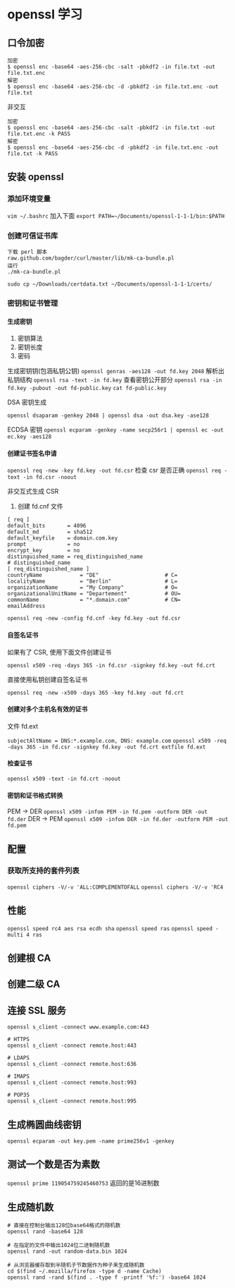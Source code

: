 # openssl 学习

## 口令加密

```
加密
$ openssl enc -base64 -aes-256-cbc -salt -pbkdf2 -in file.txt -out file.txt.enc
解密
$ openssl enc -base64 -aes-256-cbc -d -pbkdf2 -in file.txt.enc -out file.txt
```

非交互

```
加密
$ openssl enc -base64 -aes-256-cbc -salt -pbkdf2 -in file.txt -out file.txt.enc -k PASS
解密
$ openssl enc -base64 -aes-256-cbc -d -pbkdf2 -in file.txt.enc -out file.txt -k PASS
```

## 安装 openssl

### 添加环境变量
`vim ~/.bashrc`
加入下面
`export PATH=~/Documents/openssl-1-1-1/bin:$PATH `

### 创建可信证书库

```
下载 perl 脚本
raw.github.com/bagder/curl/master/lib/mk-ca-bundle.pl
运行
./mk-ca-bundle.pl

sudo cp ~/Downloads/certdata.txt ~/Documents/openssl-1-1-1/certs/
```

### 密钥和证书管理

#### 生成密钥

1. 密钥算法
2. 密钥长度
3. 密码

生成密钥钥(包涵私钥公钥)
`openssl genras -aes128 -out fd.key 2048`
解析出私钥结构
`openssl rsa -text -in fd.key`
查看密钥公开部分
`openssl rsa -in fd.key -pubout -out fd-public.key`
`cat fd-public.key`

DSA 密钥生成

`openssl dsaparam -genkey 2048 | openssl dsa -out dsa.key -ase128`

ECDSA 密钥
`openssl ecparam -genkey -name secp256r1 | openssl ec -out ec.key -aes128`

#### 创建证书签名申请

`openssl req -new -key fd.key -out fd.csr`
检查 csr 是否正确
`openssl req -text -in fd.csr -noout`

非交互式生成 CSR

1. 创建 fd.cnf 文件
```
[ req ]
default_bits       = 4096
default_md         = sha512
default_keyfile    = domain.com.key
prompt             = no
encrypt_key        = no
distinguished_name = req_distinguished_name
# distinguished_name
[ req_distinguished_name ]
countryName            = "DE"                     # C=
localityName           = "Berlin"                 # L=
organizationName       = "My Company"             # O=
organizationalUnitName = "Departement"            # OU=
commonName             = "*.domain.com"           # CN=
emailAddress 
```
`openssl req -new -config fd.cnf -key fd.key -out fd.csr`

#### 自签名证书

如果有了 CSR, 使用下面文件创建证书

`openssl x509 -req -days 365 -in fd.csr -signkey fd.key -out fd.crt`

直接使用私钥创建自签名证书

`openssl req -new -x509 -days 365 -key fd.key -out fd.crt`

#### 创建对多个主机名有效的证书

文件 fd.ext

`subjectAltName = DNS:*.example.com, DNS: example.com`
`openssl x509 -req -days 365 -in fd.csr -signkey fd.key -out fd.crt extfile fd.ext`
#### 检查证书

`openssl x509 -text -in fd.crt -noout`

#### 密钥和证书格式转换

PEM -> DER
`openssl x509 -infom PEM -in fd.pem -outform DER -out fd.der`
DER -> PEM
`openssl x509 -infom DER -in fd.der -outform PEM -out fd.pem`

## 配置

### 获取所支持的套件列表

`openssl ciphers -V/-v 'ALL:COMPLEMENTOFALL`
`openssl ciphers -V/-v 'RC4`

## 性能

`openssl speed rc4 aes rsa ecdh sha`
`openssl speed ras`
`openssl speed -multi 4 ras`

## 创建根 CA

## 创建二级 CA

## 连接 SSL 服务

`openssl s_client -connect www.example.com:443`

```
# HTTPS
openssl s_client -connect remote.host:443

# LDAPS
openssl s_client -connect remote.host:636

# IMAPS
openssl s_client -connect remote.host:993

# POP3S
openssl s_client -connect remote.host:995
```

## 生成椭圆曲线密钥

`openssl ecparam -out key.pem -name prime256v1 -genkey`

## 测试一个数是否为素数
`openssl prime 119054759245460753`
返回的是16进制数

## 生成随机数

```
# 直接在控制台输出128位base64格式的随机数
openssl rand -base64 128

# 在指定的文件中输出1024位二进制随机数
openssl rand -out random-data.bin 1024

# 从浏览器缓存取到半随机子节数据作为种子来生成随机数
cd $(find ~/.mozilla/firefox -type d -name Cache)
openssl rand -rand $(find . -type f -printf '%f:') -base64 1024

```